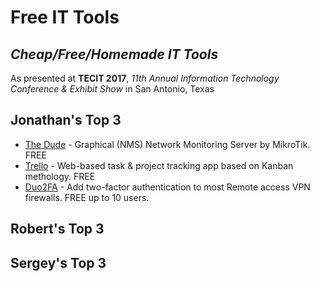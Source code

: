 # Free IT Tools
## *Cheap/Free/Homemade IT Tools*

As presented at **TECIT 2017**, *11th Annual Information Technology Conference & Exhibit Show* in San Antonio, Texas

## Jonathan's Top 3

* [The Dude](https://mikrotik.com/thedude) - Graphical (NMS) Network Monitoring Server by MikroTik. FREE
* [Trello](https://trello.com/jcutrer/recommend) - Web-based task & project tracking app based on Kanban methology. FREE
* [Duo2FA](https://duo.com/) - Add two-factor authentication to most Remote access VPN firewalls.  FREE up to 10 users.


## Robert's Top 3


## Sergey's Top 3
